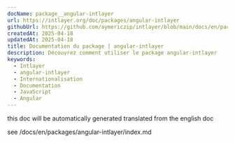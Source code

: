 ```yaml
---
docName: package__angular-intlayer
url: https://intlayer.org/doc/packages/angular-intlayer
githubUrl: https://github.com/aymericzip/intlayer/blob/main/docs/en/packages/angular-intlayer/index.md
createdAt: 2025-04-18
updatedAt: 2025-04-18
title: Documentation du package | angular-intlayer
description: Découvrez comment utiliser le package angular-intlayer
keywords:
  - Intlayer
  - angular-intlayer
  - Internationalisation
  - Documentation
  - JavaScript
  - Angular
---
```


this doc will be automatically generated translated from the english doc

see /docs/en/packages/angular-intlayer/index.md

